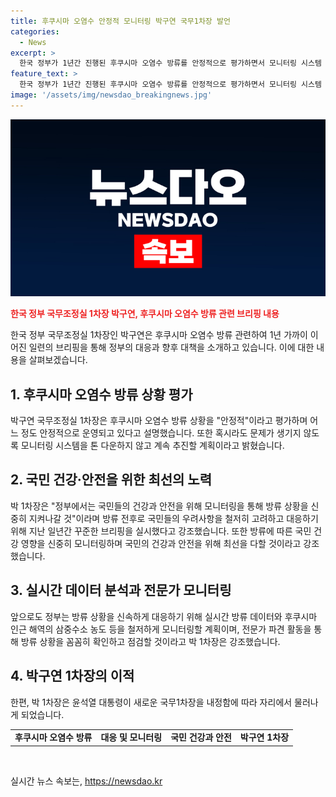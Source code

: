 ```yaml
---
title: 후쿠시마 오염수 안정적 모니터링 박구연 국무1차장 발언
categories:
  - News
excerpt: >
  한국 정부가 1년간 진행된 후쿠시마 오염수 방류를 안정적으로 평가하면서 모니터링 시스템 등은 계속 유지할 예정이라고 전했습니다. 박구연 국무조정실 국무1차장은 방류로 인한 건강과 안전 문제에 대한 우려를 거론하며 정부의 노력과 전문가들의 협력으로 문제를 잘 해결했다고 밝혔습니다. 이에도 불구하고 앞으로도 방류 상황을 계속 모니터링하고 국민의 건강과 안전을 최우선으로 책임지겠다고 강조했습니다.
feature_text: >
  한국 정부가 1년간 진행된 후쿠시마 오염수 방류를 안정적으로 평가하면서 모니터링 시스템 등은 계속 유지할 예정이라고 전했습니다. 박구연 국무조정실 국무1차장은 방류로 인한 건강과 안전 문제에 대한 우려를 거론하며 정부의 노력과 전문가들의 협력으로 문제를 잘 해결했다고 밝혔습니다. 이에도 불구하고 앞으로도 방류 상황을 계속 모니터링하고 국민의 건강과 안전을 최우선으로 책임지겠다고 강조했습니다.
image: '/assets/img/newsdao_breakingnews.jpg'
---
```


<p><img src="/assets/img/newsdao_breakingnews.jpg" alt="pcversion 속보" /></p>

<p><b><span style="color: #ee2323;">한국 정부 국무조정실 1차장 박구연, 후쿠시마 오염수 방류 관련 브리핑 내용</span></b></p>

<p data-ke-size="size16">한국 정부 국무조정실 1차장인 박구연은 후쿠시마 오염수 방류 관련하여 1년 가까이 이어진 일련의 브리핑을 통해 정부의 대응과 향후 대책을 소개하고 있습니다. 이에 대한 내용을 살펴보겠습니다.</p>

<h2 data-ke-size="size26">1. 후쿠시마 오염수 방류 상황 평가</h2>

<p data-ke-size="size16">박구연 국무조정실 1차장은 후쿠시마 오염수 방류 상황을 "안정적"이라고 평가하며 어느 정도 안정적으로 운영되고 있다고 설명했습니다. 또한 혹시라도 문제가 생기지 않도록 모니터링 시스템을 톤 다운하지 않고 계속 추진할 계획이라고 밝혔습니다.</p>

<h2 data-ke-size="size26">2. 국민 건강·안전을 위한 최선의 노력</h2>

<p data-ke-size="size16">박 1차장은 "정부에서는 국민들의 건강과 안전을 위해 모니터링을 통해 방류 상황을 신중히 지켜나갈 것"이라며 방류 전후로 국민들의 우려사항을 철저히 고려하고 대응하기 위해 지난 일년간 꾸준한 브리핑을 실시했다고 강조했습니다. 또한 방류에 따른 국민 건강 영향을 신중히 모니터링하며 국민의 건강과 안전을 위해 최선을 다할 것이라고 강조했습니다.</p>

<h2 data-ke-size="size26">3. 실시간 데이터 분석과 전문가 모니터링</h2>

<p data-ke-size="size16">앞으로도 정부는 방류 상황을 신속하게 대응하기 위해 실시간 방류 데이터와 후쿠시마 인근 해역의 삼중수소 농도 등을 철저하게 모니터링할 계획이며, 전문가 파견 활동을 통해 방류 상황을 꼼꼼히 확인하고 점검할 것이라고 박 1차장은 강조했습니다.</p>

<h2 data-ke-size="size26">4. 박구연 1차장의 이적</h2>

<p data-ke-size="size16">한편, 박 1차장은 윤석열 대통령이 새로운 국무1차장을 내정함에 따라 자리에서 물러나게 되었습니다.</p>

<table>
  <tbody>
    <tr>
      <td style="text-align: center; height: 17px;"><b>후쿠시마 오염수 방류</b></td>
      <td style="text-align: center; height: 17px;"><b>대응 및 모니터링</b></td>
      <td style="text-align: center; height: 17px;"><b>국민 건강과 안전</b></td>
      <td style="text-align: center; height: 17px;"><b>박구연 1차장</b></td>
    </tr>
  </tbody>
</table>

<p data-ke-size="size16">&nbsp;</p>
실시간 뉴스 속보는, <a href="https://newsdao.kr" rel="dofollow">https://newsdao.kr</a>


